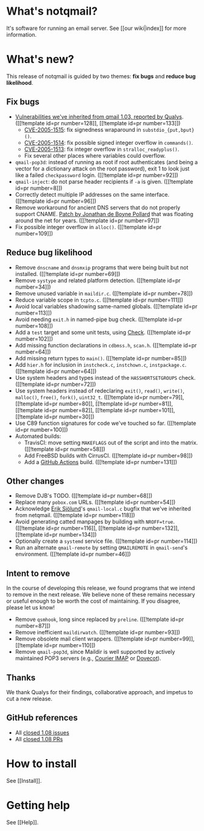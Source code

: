 # What's notqmail?

It's software for running an email server. See [[our wiki|index]] for more information.


# What's new?

This release of notqmail is guided by two themes: **fix bugs** and **reduce bug likelihood**.

## Fix bugs

- [Vulnerabilities we've inherited from qmail 1.03, reported by Qualys](https://www.qualys.com/2020/05/19/cve-2005-1513/remote-code-execution-qmail.txt). ([[!template id=pr number=128]], [[!template id=pr number=133]])
    - [CVE-2005-1515](http://cve.circl.lu/cve/CVE-2005-1515): fix signedness wraparound in `substdio_{put,bput}()`.
    - [CVE-2005-1514](http://cve.circl.lu/cve/CVE-2005-1514): fix possible signed integer overflow in `commands()`.
    - [CVE-2005-1513](http://cve.circl.lu/cve/CVE-2005-1513): fix integer overflow in `stralloc_readyplus()`.
    - Fix several other places where variables could overflow.
- `qmail-pop3d`: instead of running as root if root authenticates (and being a vector for a dictionary attack on the root password), exit 1 to look just like a failed `checkpassword` login. ([[!template id=pr number=92]])
- `qmail-inject`: do not parse header recipients if `-a` is given. ([[!template id=pr number=8]])
- Correctly detect multiple IP addresses on the same interface. ([[!template id=pr number=96]])
- Remove workaround for ancient DNS servers that do not properly support CNAME. [Patch by Jonathan de Boyne Pollard](https://jdebp.eu/Softwares/djbwares/qmail-patches.html#any-to-cname) that was floating around the net for years. ([[!template id=pr number=97]])
- Fix possible integer overflow in `alloc()`. ([[!template id=pr number=109]])

## Reduce bug likelihood

- Remove `dnscname` and `dnsmxip` programs that were being built but not installed. ([[!template id=pr number=69]])
- Remove `systype` and related platform detection. ([[!template id=pr number=34]])
- Remove unused variable in `maildir.c`. ([[!template id=pr number=78]])
- Reduce variable scope in `tcpto.c`. ([[!template id=pr number=111]])
- Avoid local variables shadowing same-named globals. ([[!template id=pr number=113]])
- Avoid needing `exit.h` in named-pipe bug check. ([[!template id=pr number=108]])
- Add a `test` target and some unit tests, using [Check](https://libcheck.github.io/check/doc/check_html/index.html#Top). ([[!template id=pr number=102]])
- Add missing function declarations in `cdbmss.h`, `scan.h`. ([[!template id=pr number=64]])
- Add missing return types to `main()`. ([[!template id=pr number=85]])
- Add `hier.h` for inclusion in `instcheck.c`, `instchown.c`, `instpackage.c`. ([[!template id=pr number=64]])
- Use system headers and types instead of the `HASSHORTSETGROUPS` check. ([[!template id=pr number=72]])
- Use system headers instead of redeclaring `exit()`, `read()`, `write()`, `malloc()`, `free()`, `fork()`, `uint32_t`. ([[!template id=pr number=79]], [[!template id=pr number=80]], [[!template id=pr number=81]], [[!template id=pr number=82]], [[!template id=pr number=101]], [[!template id=pr number=30]])
- Use C89 function signatures for code we've touched so far. ([[!template id=pr number=100]])
- Automated builds:
    - TravisCI: move setting `MAKEFLAGS` out of the script and into the matrix. ([[!template id=pr number=58]])
    - Add FreeBSD builds with CirrusCI. ([[!template id=pr number=98]])
    - Add a [GitHub Actions](https://help.github.com/en/actions) build. ([[!template id=pr number=131]])

## Other changes

- Remove DJB's TODO. ([[!template id=pr number=68]])
- Replace many `pobox.com` URLs. ([[!template id=pr number=54]])
- Acknowledge [Erik Sjölund](https://github.com/eriksjolund)'s `qmail-local.c` bugfix that we've inherited from netqmail. ([[!template id=pr number=118]])
- Avoid generating catted manpages by building with `NROFF=true`. ([[!template id=pr number=116]], [[!template id=pr number=132]], [[!template id=pr number=134]])
- Optionally create a `systemd` service file. ([[!template id=pr number=114]])
- Run an alternate `qmail-remote` by setting `QMAILREMOTE` in `qmail-send`'s environment. ([[!template id=pr number=46]])

## Intent to remove

In the course of developing this release, we found programs that we intend to remove in the next release. We believe none of these remains necessary or useful enough to be worth the cost of maintaining. If you disagree, please let us know!

- Remove `qsmhook`, long since replaced by `preline`. ([[!template id=pr number=87]])
- Remove inefficient `maildirwatch`. ([[!template id=pr number=93]])
- Remove obsolete mail client wrappers. ([[!template id=pr number=99]], [[!template id=pr number=110]])
- Remove `qmail-pop3d`, since Maildir is well supported by actively maintained POP3 servers (e.g., [Courier IMAP](https://www.courier-mta.org/imap/) or [Dovecot](https://www.dovecot.org/)).


## Thanks

We thank Qualys for their findings, collaborative approach, and impetus to cut a new release.


## GitHub references

- All [closed 1.08 issues](https://github.com/notqmail/notqmail/issues?q=is%3Aissue+is%3Aclosed+milestone%3A1.08)
- All [closed 1.08 PRs](https://github.com/notqmail/notqmail/pulls?q=is%3Apr+is%3Aclosed+milestone%3A1.08)


# How to install

See [[Install]].


# Getting help

See [[Help]].
